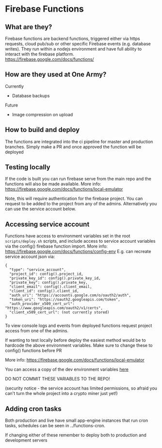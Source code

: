 # Firebase Functions

## What are they?

Firebase functions are backend functions, triggered either via https requests, cloud pub/sub or other specific Firebase events (e.g. database writes). They run within a nodejs environment and have full ability to interact with the firebase platform.
https://firebase.google.com/docs/functions/

## How are they used at One Army?

Currently

- Database backups

Future

- Image compression on upload

## How to build and deploy

The functions are integrated into the ci pipeline for master and production branches.
Simply make a PR and once approved the function will be deployed

## Testing locally

If the code is built you can run firebase serve from the main repo and the functions will also be made available. More info: https://firebase.google.com/docs/functions/local-emulator

Note, this will require authentication for the firebase project. You can request to be added to the project from any of the admins. Alternatively you can use the service account below.

## Accessing service account

Functions have access to environment variables set in the root `scripts/deploy.sh` scripts,
and include access to service account variables via the config() firebase function import.
More info: https://firebase.google.com/docs/functions/config-env
E.g. can recreate service account json via:

```
{
  "type": "service_account",
  "project_id": config().project_id,
  "private_key_id": config().private_key_id,
  "private_key": config().private_key,
  "client_email": config().client_email,
  "client_id": config().client_id,
  "auth_uri": "https://accounts.google.com/o/oauth2/auth",
  "token_uri": "https://oauth2.googleapis.com/token",
  "auth_provider_x509_cert_url": "https://www.googleapis.com/oauth2/v1/certs",
  "client_x509_cert_url": (not currently stored)
}

```

To view console logs and events from deployed functions request project access from one of the admins.

If wanting to test locally before deploy the easiest method would be to hardcode the above environment variables. Make sure to change these to config() functions before PR

More info: https://firebase.google.com/docs/functions/local-emulator

You can access a copy of the dev environment variables [here](https://www.dropbox.com/s/54l093zumid9kxu/precious-plastics-v4-dev-service-account-key.json?dl=0)

DO NOT COMMIT THESE VARIABLES TO THE REPO!

(security notice - the service account has limited permissions, so afraid you can't turn the whole project into a crypto miner just yet!)

## Adding cron tasks

Both production and live have small app-engine instances that run cron tasks, schedules can be seen in ../functions-cron.

If changing either of these remember to deploy both to production and development servers
